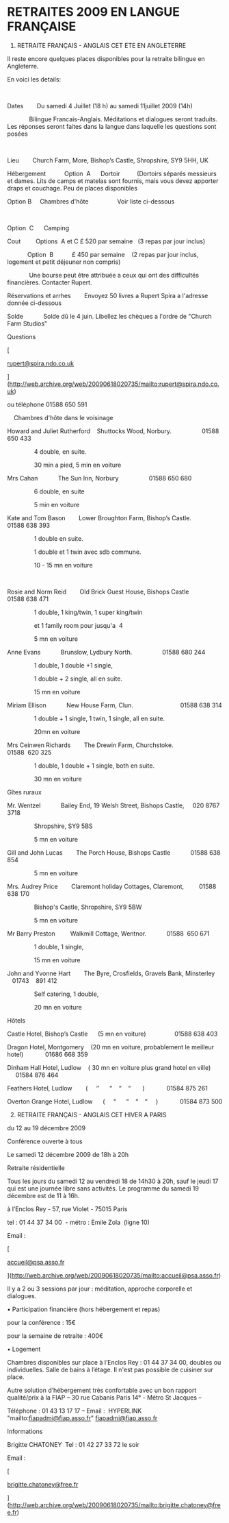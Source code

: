 # RETRAITES 2009 EN LANGUE FRANÇAISE

1. RETRAITE FRAN&Ccedil;AIS - ANGLAIS CET ETE EN ANGLETERRE&nbsp;&nbsp; &nbsp; &nbsp; &nbsp; &nbsp; &nbsp; &nbsp;

Il reste encore quelques places disponibles pour la retraite bilingue en Angleterre.

En voici les details:

&nbsp; &nbsp; &nbsp; &nbsp; &nbsp; &nbsp; &nbsp; &nbsp; &nbsp; &nbsp; &nbsp; &nbsp; &nbsp; &nbsp; &nbsp; &nbsp; &nbsp;

Dates&nbsp;&nbsp; &nbsp;&nbsp;&nbsp; &nbsp;Du samedi 4 Juillet (18 h) au samedi 11juillet 2009 (14h)

&nbsp;&nbsp; &nbsp; &nbsp; &nbsp; &nbsp; &nbsp; Bilingue Francais-Anglais. M&eacute;ditations et dialogues seront traduits. Les r&eacute;ponses seront faites dans la langue dans laquelle les questions sont pos&eacute;es

&nbsp;&nbsp; &nbsp;&nbsp;&nbsp; &nbsp;&nbsp;&nbsp; &nbsp;

Lieu &nbsp; &nbsp; &nbsp; &nbsp;Church Farm, More, Bishop&rsquo;s Castle, Shropshire, SY9 5HH, UK

H&eacute;bergement &nbsp; &nbsp; &nbsp; &nbsp; &nbsp; Option&nbsp; A&nbsp;&nbsp;&nbsp;&nbsp;&nbsp; Dortoir &nbsp; &nbsp; &nbsp; &nbsp; &nbsp;(Dortoirs s&eacute;par&eacute;s messieurs et dames. Lits de camps et matelas sont fournis, mais vous devez apporter draps et couchage. Peu de places disponibles

Option B &nbsp;&nbsp; &nbsp;Chambres d'h&ocirc;te &nbsp; &nbsp; &nbsp; &nbsp; &nbsp; &nbsp; &nbsp; &nbsp; Voir liste ci-dessous

&nbsp;&nbsp;&nbsp;&nbsp;&nbsp;&nbsp;&nbsp;&nbsp;&nbsp;&nbsp;&nbsp;&nbsp;&nbsp;&nbsp;&nbsp;&nbsp;&nbsp;&nbsp;&nbsp;&nbsp;&nbsp;&nbsp;&nbsp;&nbsp;&nbsp;&nbsp;&nbsp;&nbsp;&nbsp;&nbsp;&nbsp;&nbsp;&nbsp;&nbsp;&nbsp;&nbsp;&nbsp;&nbsp;&nbsp;&nbsp;&nbsp;&nbsp;&nbsp;&nbsp;&nbsp;&nbsp;&nbsp;&nbsp;&nbsp;&nbsp;&nbsp;&nbsp;&nbsp;&nbsp;&nbsp;&nbsp;&nbsp; &nbsp;

Option&nbsp; C&nbsp;&nbsp;&nbsp;&nbsp;&nbsp; Camping

Cout &nbsp; &nbsp; &nbsp; &nbsp; Options&nbsp;&nbsp;A et C &pound; 520 par semaine &nbsp; (3 repas par jour inclus)

&nbsp;&nbsp; &nbsp;&nbsp;&nbsp; &nbsp;&nbsp;&nbsp; &nbsp;Option&nbsp; B &nbsp;&nbsp; &nbsp;&nbsp;&nbsp;&nbsp;&nbsp;&nbsp; &pound; 450 par semaine &nbsp; &nbsp;(2 repas par jour inclus, logement et petit d&eacute;jeuner non compris)

&nbsp;&nbsp; &nbsp; &nbsp; &nbsp; &nbsp; &nbsp; Une bourse peut &ecirc;tre attribu&eacute;e a ceux qui ont des difficult&eacute;s financi&egrave;res. Contacter Rupert.

R&eacute;servations et arrhes &nbsp; &nbsp; &nbsp; &nbsp;Envoyez 50 livres a Rupert Spira a l'adresse donn&eacute;e ci-dessous&nbsp;

Solde &nbsp; &nbsp; &nbsp; &nbsp; &nbsp; &nbsp;Solde d&ucirc; le 4 juin. Libellez les ch&egrave;ques a l'ordre de &quot;Church Farm Studios&quot;

Questions &nbsp; &nbsp; &nbsp; &nbsp; &nbsp;&nbsp;

[

rupert@spira.ndo.co.uk

](http://web.archive.org/web/20090618020735/mailto:rupert@spira.ndo.co.uk)

ou t&eacute;l&eacute;phone 01588 650 591

&nbsp;&nbsp; &nbsp;Chambres d'h&ocirc;te dans le voisinage

Howard and Juliet Rutherford&nbsp;&nbsp;&nbsp; Shuttocks Wood, Norbury.&nbsp;&nbsp;&nbsp; &nbsp;&nbsp;&nbsp; &nbsp;&nbsp;&nbsp; &nbsp;&nbsp;&nbsp; &nbsp; 01588 650 433

&nbsp;&nbsp;&nbsp; &nbsp;&nbsp;&nbsp; &nbsp;&nbsp;&nbsp; &nbsp;&nbsp;&nbsp; 4 double, en suite.&nbsp;

&nbsp;&nbsp;&nbsp; &nbsp;&nbsp;&nbsp; &nbsp;&nbsp;&nbsp; &nbsp;&nbsp;&nbsp; 30 min a pied, 5 min en voiture&nbsp;

Mrs Cahan&nbsp;&nbsp;&nbsp; &nbsp;&nbsp;&nbsp; &nbsp;&nbsp;&nbsp; The Sun Inn, Norbury&nbsp;&nbsp;&nbsp; &nbsp;&nbsp;&nbsp; &nbsp;&nbsp;&nbsp; &nbsp;&nbsp;&nbsp; &nbsp; 01588 650 680&nbsp;

&nbsp;&nbsp;&nbsp; &nbsp;&nbsp;&nbsp; &nbsp;&nbsp;&nbsp; &nbsp;&nbsp;&nbsp; 6 double, en suite

&nbsp;&nbsp;&nbsp; &nbsp;&nbsp;&nbsp; &nbsp;&nbsp;&nbsp; &nbsp;&nbsp;&nbsp; 5 min en voiture

Kate and Tom Bason&nbsp;&nbsp;&nbsp; &nbsp;&nbsp;&nbsp; Lower Broughton Farm, Bishop&rsquo;s Castle.&nbsp;&nbsp;&nbsp; &nbsp;&nbsp;&nbsp; &nbsp; 01588 638 393

&nbsp;&nbsp;&nbsp; &nbsp;&nbsp;&nbsp; &nbsp;&nbsp;&nbsp; &nbsp;&nbsp;&nbsp; 1 double en suite.&nbsp;

&nbsp;&nbsp;&nbsp; &nbsp;&nbsp;&nbsp; &nbsp;&nbsp;&nbsp; &nbsp;&nbsp;&nbsp; 1 double et 1 twin avec sdb commune.

&nbsp;&nbsp;&nbsp; &nbsp;&nbsp;&nbsp; &nbsp;&nbsp;&nbsp; &nbsp;&nbsp;&nbsp; 10 - 15 mn en voiture

&nbsp;&nbsp;&nbsp; &nbsp;&nbsp;&nbsp; &nbsp;&nbsp;&nbsp; &nbsp;&nbsp;&nbsp;&nbsp;

Rosie and Norm Reid&nbsp;&nbsp;&nbsp; &nbsp;&nbsp;&nbsp; Old Brick Guest House, Bishops Castle&nbsp;&nbsp;&nbsp; &nbsp;&nbsp;&nbsp; &nbsp; 01588 638 471

&nbsp;&nbsp;&nbsp; &nbsp;&nbsp;&nbsp; &nbsp;&nbsp;&nbsp; &nbsp;&nbsp;&nbsp; 1 double, 1 king/twin, 1 super king/twin

&nbsp;&nbsp;&nbsp; &nbsp;&nbsp;&nbsp; &nbsp;&nbsp;&nbsp; &nbsp;&nbsp;&nbsp; et 1 family room pour jusqu'a &nbsp;4

&nbsp;&nbsp;&nbsp; &nbsp;&nbsp;&nbsp; &nbsp;&nbsp;&nbsp; &nbsp;&nbsp;&nbsp; 5&nbsp;mn en voiture

Anne Evans&nbsp;&nbsp;&nbsp; &nbsp;&nbsp;&nbsp; &nbsp;&nbsp;&nbsp; Brunslow, Lydbury North.&nbsp;&nbsp;&nbsp; &nbsp;&nbsp;&nbsp; &nbsp;&nbsp;&nbsp; &nbsp;&nbsp;&nbsp; &nbsp; 01588 680 244

&nbsp;&nbsp;&nbsp; &nbsp;&nbsp;&nbsp; &nbsp;&nbsp;&nbsp; &nbsp;&nbsp;&nbsp; 1 double, 1 double +1 single,&nbsp;

&nbsp;&nbsp;&nbsp; &nbsp;&nbsp;&nbsp; &nbsp;&nbsp;&nbsp; &nbsp;&nbsp;&nbsp; 1 double + 2 single, all en suite.

&nbsp;&nbsp;&nbsp; &nbsp;&nbsp;&nbsp; &nbsp;&nbsp;&nbsp; &nbsp;&nbsp;&nbsp; 15&nbsp;mn en voiture

Miriam Ellison&nbsp;&nbsp;&nbsp; &nbsp;&nbsp;&nbsp; &nbsp;&nbsp;&nbsp; New House Farm, Clun.&nbsp;&nbsp;&nbsp; &nbsp;&nbsp;&nbsp; &nbsp;&nbsp;&nbsp; &nbsp;&nbsp;&nbsp;&nbsp;&nbsp;&nbsp;&nbsp;&nbsp;&nbsp; &nbsp;&nbsp;&nbsp; &nbsp; 01588 638 314

&nbsp;&nbsp;&nbsp; &nbsp;&nbsp;&nbsp; &nbsp;&nbsp;&nbsp; &nbsp;&nbsp;&nbsp; 1 double + 1 single, 1 twin, 1 single, all en suite.

&nbsp;&nbsp;&nbsp; &nbsp;&nbsp;&nbsp; &nbsp;&nbsp;&nbsp; &nbsp;&nbsp;&nbsp; 20mn en voiture

Mrs Ceinwen Richards&nbsp;&nbsp;&nbsp; &nbsp;&nbsp;&nbsp; The Drewin Farm, Churchstoke. &nbsp;&nbsp;&nbsp; &nbsp;&nbsp;&nbsp; &nbsp;&nbsp;&nbsp;&nbsp;&nbsp;&nbsp;&nbsp;&nbsp;&nbsp; &nbsp;&nbsp;&nbsp; &nbsp; 01588&nbsp; 620 325

&nbsp;&nbsp;&nbsp; &nbsp;&nbsp;&nbsp; &nbsp;&nbsp;&nbsp; &nbsp;&nbsp;&nbsp; 1 double, 1 double + 1 single, both en suite.

&nbsp;&nbsp;&nbsp; &nbsp;&nbsp;&nbsp; &nbsp;&nbsp;&nbsp; &nbsp;&nbsp;&nbsp; 30&nbsp;mn en voiture

G&icirc;tes ruraux

Mr. Wentzel&nbsp;&nbsp;&nbsp; &nbsp;&nbsp;&nbsp; &nbsp;&nbsp;&nbsp; Bailey End, 19 Welsh Street, Bishops Castle, &nbsp;&nbsp;&nbsp; 020 8767 3718

&nbsp;&nbsp;&nbsp; &nbsp;&nbsp;&nbsp; &nbsp;&nbsp;&nbsp; &nbsp;&nbsp;&nbsp; Shropshire, SY9 5BS&nbsp;&nbsp;&nbsp; &nbsp;&nbsp;&nbsp; &nbsp;&nbsp;&nbsp; &nbsp;&nbsp;&nbsp; &nbsp;&nbsp;&nbsp;&nbsp;&nbsp;

&nbsp;&nbsp;&nbsp; &nbsp;&nbsp;&nbsp; &nbsp;&nbsp;&nbsp; &nbsp;&nbsp;&nbsp; 5&nbsp;mn en voiture

Gill and John Lucas&nbsp;&nbsp;&nbsp; &nbsp;&nbsp;&nbsp; The Porch House, Bishops Castle&nbsp;&nbsp;&nbsp; &nbsp;&nbsp;&nbsp; &nbsp;&nbsp;&nbsp; 01588 638 854

&nbsp;&nbsp;&nbsp; &nbsp;&nbsp;&nbsp; &nbsp;&nbsp;&nbsp; &nbsp;&nbsp;&nbsp; 5&nbsp;mn en voiture

Mrs. Audrey Price&nbsp;&nbsp;&nbsp; &nbsp;&nbsp;&nbsp; Claremont holiday Cottages, Claremont, &nbsp;&nbsp;&nbsp; &nbsp;&nbsp;&nbsp; 01588 638 170

&nbsp;&nbsp;&nbsp; &nbsp;&nbsp;&nbsp; &nbsp;&nbsp;&nbsp; &nbsp;&nbsp;&nbsp; Bishop's Castle, Shropshire, SY9 5BW&nbsp;&nbsp;&nbsp; &nbsp;&nbsp;&nbsp; &nbsp;&nbsp;&nbsp;&nbsp;&nbsp;

&nbsp;&nbsp;&nbsp; &nbsp;&nbsp;&nbsp; &nbsp;&nbsp;&nbsp; &nbsp;&nbsp;&nbsp; 5&nbsp;mn en voiture

Mr Barry Preston &nbsp;&nbsp;&nbsp; &nbsp;&nbsp;&nbsp; Walkmill Cottage, Wentnor.&nbsp;&nbsp;&nbsp; &nbsp;&nbsp;&nbsp; &nbsp;&nbsp;&nbsp; 01588&nbsp; 650 671&nbsp;

&nbsp;&nbsp;&nbsp; &nbsp;&nbsp;&nbsp; &nbsp;&nbsp;&nbsp; &nbsp;&nbsp;&nbsp; 1 double, 1 single,&nbsp;

&nbsp;&nbsp;&nbsp; &nbsp;&nbsp;&nbsp; &nbsp;&nbsp;&nbsp; &nbsp;&nbsp;&nbsp; 15&nbsp;mn en voiture

John and Yvonne Hart&nbsp;&nbsp;&nbsp; &nbsp;&nbsp;&nbsp; The Byre, Crosfields, Gravels Bank, Minsterley&nbsp;&nbsp;&nbsp; &nbsp;&nbsp; 01743&nbsp;&nbsp;&nbsp; 891 412

&nbsp;&nbsp;&nbsp; &nbsp;&nbsp;&nbsp; &nbsp;&nbsp;&nbsp; &nbsp;&nbsp;&nbsp; Self catering, 1 double,&nbsp;&nbsp;

&nbsp;&nbsp;&nbsp; &nbsp;&nbsp;&nbsp; &nbsp;&nbsp;&nbsp; &nbsp;&nbsp;&nbsp; 20 mn en voiture

H&ocirc;tels

Castle Hotel, Bishop&rsquo;s Castle&nbsp; &nbsp;&nbsp;&nbsp; (5&nbsp;mn en voiture)&nbsp;&nbsp;&nbsp; &nbsp;&nbsp;&nbsp; &nbsp;&nbsp;&nbsp; &nbsp;&nbsp;&nbsp;&nbsp; 01588 638 403

Dragon Hotel, Montgomery&nbsp;&nbsp;&nbsp; (20&nbsp;mn en voiture, probablement le meilleur hotel)&nbsp;&nbsp;&nbsp; &nbsp;&nbsp;&nbsp; &nbsp;&nbsp;&nbsp;&nbsp; 01686 668 359

Dinham Hall Hotel, Ludlow&nbsp;&nbsp;&nbsp; ( 30&nbsp;mn en voiture&nbsp;plus grand hotel en ville)&nbsp;&nbsp;&nbsp; &nbsp;&nbsp;&nbsp; &nbsp;&nbsp;&nbsp;&nbsp; 01584 876 464

Feathers Hotel, Ludlow&nbsp;&nbsp;&nbsp; &nbsp;&nbsp;&nbsp; (&nbsp;&nbsp;&nbsp;&nbsp; &lsquo;&rsquo;&nbsp;&nbsp;&nbsp; &nbsp; &ldquo;&nbsp;&nbsp;&nbsp; &ldquo;&nbsp;&nbsp;&nbsp; &ldquo;&nbsp;&nbsp; &nbsp;&nbsp;&nbsp; )&nbsp;&nbsp;&nbsp; &nbsp;&nbsp;&nbsp; &nbsp;&nbsp;&nbsp;&nbsp; 01584 875 261

Overton Grange Hotel, Ludlow&nbsp; &nbsp;&nbsp;&nbsp; (&nbsp;&nbsp;&nbsp;&nbsp; &ldquo;&nbsp;&nbsp;&nbsp; &nbsp; &ldquo;&nbsp;&nbsp;&nbsp; &ldquo;&nbsp;&nbsp;&nbsp; &ldquo; &nbsp;&nbsp;&nbsp; )&nbsp;&nbsp;&nbsp; &nbsp;&nbsp;&nbsp; &nbsp;&nbsp;&nbsp;&nbsp; 01584 873 500

2. RETRAITE FRAN&Ccedil;AIS - ANGLAIS CET HIVER A PARIS

du 12 au 19 d&eacute;cembre 2009

Conf&eacute;rence ouverte &agrave; tous

Le samedi 12 d&eacute;cembre 2009 de 18h &agrave; 20h&nbsp;

Retraite r&eacute;sidentielle&nbsp;

Tous les jours du samedi 12 au vendredi 18 de 14h30 &agrave; 20h, sauf le jeudi 17 qui est une journ&eacute;e libre sans activit&eacute;s. Le programme du samedi 19 d&eacute;cembre est de 11 &agrave; 16h.

&agrave; l&rsquo;Enclos Rey - 57, rue Violet - 75015 Paris

tel : 01 44 37 34 00&nbsp; - m&eacute;tro : Emile Zola&nbsp; (ligne 10)

Email :&nbsp; 

[

accueil@psa.asso.fr

](http://web.archive.org/web/20090618020735/mailto:accueil@psa.asso.fr)

Il y a 2 ou 3 sessions par jour : m&eacute;ditation, approche corporelle et dialogues.

&bull; Participation financi&egrave;re (hors h&eacute;bergement et repas)

pour la conf&eacute;rence : 15&euro;

pour la semaine de retraite : 400&euro;

&bull; Logement&nbsp;

Chambres disponibles sur place &agrave; l&rsquo;Enclos Rey : 01 44 37 34 00, doubles ou individuelles. Salle de bains &agrave; l&rsquo;&eacute;tage. Il n'est pas possible de cuisiner sur place.&nbsp;

Autre solution d&rsquo;h&eacute;bergement tr&egrave;s confortable avec un bon rapport qualit&eacute;/prix &agrave; la FIAP &ndash; 30 rue Cabanis Paris 14&deg; - M&eacute;tro St Jacques &ndash;&nbsp;

T&eacute;l&eacute;phone : 01 43 13 17 17 &ndash; Email :&nbsp; HYPERLINK &quot;mailto:fiapadmi@fiap.asso.fr&quot; fiapadmi@fiap.asso.fr&nbsp;

Informations

Brigitte CHATONEY&nbsp; Tel : 01 42 27 33 72 le soir

Email :&nbsp; 

[

brigitte.chatoney@free.fr

](http://web.archive.org/web/20090618020735/mailto:brigitte.chatoney@free.fr)

